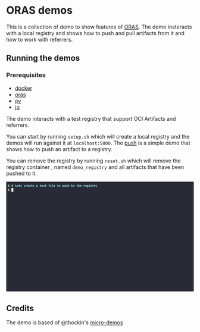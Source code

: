 # ORAS demos

This is a collection of demo to show features of [ORAS][oras]. The demo insteracts with a local registry and shows how to push and pull artifacts from it and how to work with referrers.

## Running the demos

### Prerequisites

- [docker](https://docs.docker.com/get-docker/)
- [oras](https://oras.land/docs/how_to_guides/installation)
- [pv](https://ss64.com/bash/pv.html)
- [jq](https://stedolan.github.io/jq/)

 The demo interacts with a test registry that support OCI Artifacts and referrers.

 You can start by running `setup.sh` which will create a local registry and the demos will run against it at `localhost:5000`. The [push](push/demo.sh) is a simple demo that shows how to push an artifact to a registry.

 You can remove the registry by running `reset.sh` which will remove the registry container , named `demo_registry` and all artifacts that have been pushed to it.

![push demo](images/push_demo.gif)

## Credits

The demo is based of @thockin's [micro-demos]

[oras]: https://oras.land
[micro-demos]: https://github.com/thockin/micro-demos
